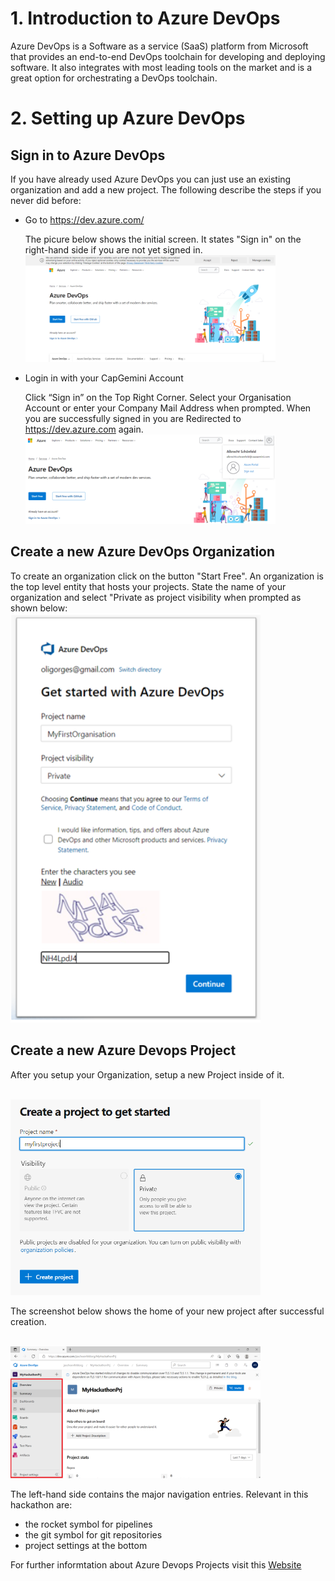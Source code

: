 # 1. Introduction to Azure DevOps

Azure DevOps is a Software as a service (SaaS) platform from Microsoft that provides an end-to-end DevOps toolchain for developing and deploying software.  It also integrates with most leading tools on the market and is a great option for orchestrating a DevOps toolchain.

# 2. Setting up Azure DevOps

## Sign in to Azure DevOps

If you have already used Azure DevOps you can just use an existing organization and add a new project. The following describe the steps if you never did before:
- Go to https://dev.azure.com/

  The picure below shows the initial screen. It states "Sign in" on the right-hand side if you are not yet signed in.
  <br><img src="./images/ado_signin_initial.png" width="400"/><br>

- Login in with your CapGemini Account

  Click “Sign in” on the Top Right Corner. Select your Organisation Account or enter your Company Mail Address when prompted. When you are successfully signed in you are Redirected to https://dev.azure.com again.
  <br><img src="./images/ado_signin_finished.png" width="400"/><br>

## Create a new Azure DevOps Organization

To create an organization click on the button "Start Free". An organization is the top level entity that hosts your projects. State the name of your organization and select "Private as project visibility when prompted as shown below:
<br><img src="./images/ado_create_org.png" width="400"/><br>

## Create a new Azure Devops Project

After you setup your Organization, setup a new Project inside of it.

<br><img src="./images/ado_create_project.PNG" width="400"/><br>

The screenshot below shows the home of your new project after successful creation.

<br><img src="./images/ado_prj_overview.png" width="400"/><br>

The left-hand side contains the major navigation entries. Relevant in this hackathon are:
- the rocket symbol for pipelines
- the git symbol for git repositories
- project settings at the bottom

For further informtation about Azure Devops Projects visit this [Website](https://docs.microsoft.com/en-us/azure/devops/organizations/projects/create-project?view=azure-devops&tabs=browser)
